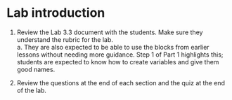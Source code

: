 # Lab introduction

1. Review the Lab 3.3 document with the students. Make sure they understand the rubric for the lab.\
a. They are also expected to be able to use the blocks from earlier lessons without needing more guidance. Step 1 of Part 1 highlights this; students are expected to know how to create variables and give them good names.

1. Review the questions at the end of each section and the quiz at the end of the lab.
